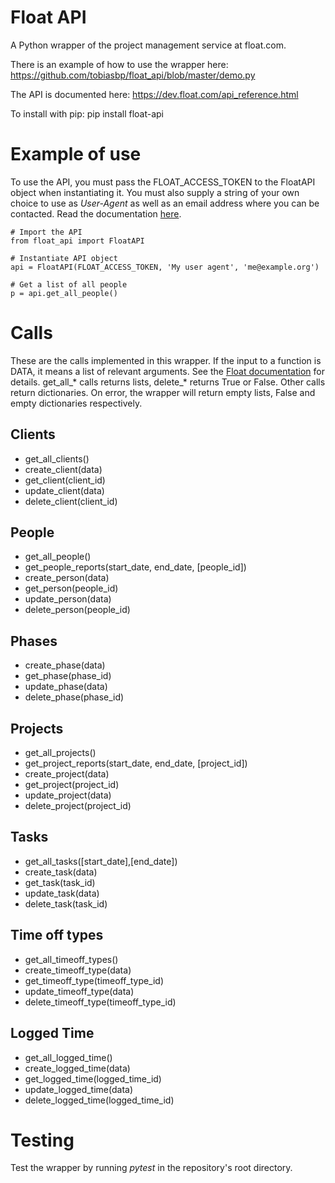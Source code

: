 # Float API

A Python wrapper of the project management service at float.com.

There is an example of how to use the wrapper here:
  https://github.com/tobiasbp/float_api/blob/master/demo.py

The API is documented here:
  https://dev.float.com/api_reference.html

To install with pip:
  pip install float-api

# Example of use
To use the API, you must pass the FLOAT_ACCESS_TOKEN to the FloatAPI
object when instantiating it. You must also supply a string of your
own choice to use as _User-Agent_ as well as an email address where
you can be contacted. Read the documentation
[here](https://dev.float.com/overview_authentication.html).


    # Import the API
    from float_api import FloatAPI

    # Instantiate API object
    api = FloatAPI(FLOAT_ACCESS_TOKEN, 'My user agent', 'me@example.org')

    # Get a list of all people
    p = api.get_all_people()


# Calls
These are the calls implemented in this wrapper. If the input to a function
is DATA, it means a list of relevant arguments. See the
[Float documentation](https://dev.float.com/api_reference.html)
for details. get_all_* calls returns lists, delete_* returns True or False.
Other calls return dictionaries. On error, the wrapper will return empty
lists, False and empty dictionaries respectively.


## Clients

* get_all_clients()
* create_client(data)
* get_client(client_id)
* update_client(data)
* delete_client(client_id)


## People

* get_all_people()
* get_people_reports(start_date, end_date, [people_id])
* create_person(data)
* get_person(people_id)
* update_person(data)
* delete_person(people_id)

## Phases

* create_phase(data)
* get_phase(phase_id)
* update_phase(data)
* delete_phase(phase_id)


## Projects

* get_all_projects()
* get_project_reports(start_date, end_date, [project_id])
* create_project(data)
* get_project(project_id)
* update_project(data)
* delete_project(project_id)


## Tasks

* get_all_tasks([start_date],[end_date])
* create_task(data)
* get_task(task_id)
* update_task(data)
* delete_task(task_id)


## Time off types

* get_all_timeoff_types()
* create_timeoff_type(data)
* get_timeoff_type(timeoff_type_id)
* update_timeoff_type(data)
* delete_timeoff_type(timeoff_type_id)

## Logged Time

* get_all_logged_time()
* create_logged_time(data)
* get_logged_time(logged_time_id)
* update_logged_time(data)
* delete_logged_time(logged_time_id)


# Testing

Test the wrapper by running _pytest_ in the repository's root directory.
